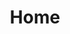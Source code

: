 ---
containerClass: home
home: true
icon: home
title: Home
bgImage: https://theme-hope-assets.vuejs.press/bg/5-light.svg
bgImageDark: https://theme-hope-assets.vuejs.press/bg/5-dark.svg
bgImageStyle:
  background-attachment: fixed
heroText: Furushow
tagline: BolokoWeb✨
actions:
  - text: Portfolio
    link: ./projetos/
    icon: signs-post
    type: primary

  - text: Blog
    icon: lightbulb
    link: ./posts/

  - text: Notas
    icon: star
    link: ./notas/

highlights:
  - header: Projetos favoritos
    image: /assets/image/markdown.svg
    bgImage: https://theme-hope-assets.vuejs.press/bg/1-light.svg
    bgImageDark: https://theme-hope-assets.vuejs.press/bg/1-dark.svg
    bgImageStyle:
      background-repeat: repeat
      background-size: initial
    features:
      - title: Links Check
        icon: clipboard-check
        details: Check markdown links
        link: ./guide/markdown/others.html#link-check

      - title: Hint box
        icon: box-archive
        details: Decorate Markdown content with styles
        link: ./guide/markdown/stylize/hint.html

      - title: GFM alerts
        icon: bell
        details: GFM alert box
        link: ./guide/markdown/stylize/alert.html
---